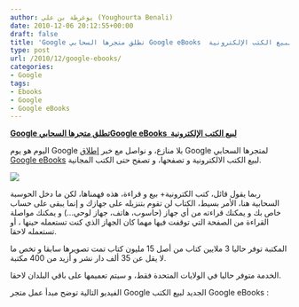 ```yaml
---
author: يوغرطة بن علي (Youghourta Benali)
date: 2010-12-06 20:12:55+00:00
draft: false
title: 'Google تطلق متجرها السحابي Google eBooks  لبيع الكتب الإلكترونية '
type: post
url: /2010/12/google-ebooks/
categories:
- Google
tags:
- Ebooks
- Google
- Google eBooks
---
```


**[Google تطلق متجرها السحابيGoogle eBooks  لبيع الكتب الإلكترونية](https://www.it-scoop.com/2010/12/google-ebooks/)**




اليوم هو يوم Google بلا منازع، و نواصل مع خبر [إطلاق](http://books.google.com/help/ebooks/overview.html) Google لمتجرها السحابي [Google eBooks](http://books.google.com/ebooks) لبيع الكتب الالكترونية و تصفحها، و تصفح حتى الكتب المجانية.




[![](http://books.google.com/intl/fr/googlebooks/images/webstore/promos/20101203/promo_960x220_devices.png)
](https://www.it-scoop.com/2010/12/google-ebooks/)


ربما يقول قائل، كتب الكترونية+ بيع و قراءة، هذه فهمناها، لكن ما دخل الحوسبة السحابية هنا، الأمر بسيط، الكتاب لن تقوم بتنزيله على جهازك و إنما يبقى على حساب خاص بك و يمكنك قراءته من أي جهاز (حاسوب، هاتف، جهاز لوحي...) و يمكنك مواصلة القراءة من الصفحة التي توقفت فيها مهما كان الجهاز الذي كنت تستعمله حينها ، أو تستعمله لاحقا.

المكتبة توفر حاليا 3 ملايين كتاب من أصل 15 مليون كتاب تمت تصويرها سابقا و تخص ما لا يقل عن 35 ألف دار نشر و أزيد من 400 مكتبة.

الخدمة متوفر حاليا في الولايات المتحدة فقط، و سيتم تعميمها على باقي البلدان لاحقا.

الفيديو التالية توضح مبدأ عمل متجر Google الجديد لبيع الكتب Google eBooks :

<!-- more -->



<object classid="clsid:d27cdb6e-ae6d-11cf-96b8-444553540000" width="640" codebase="http://download.macromedia.com/pub/shockwave/cabs/flash/swflash.cab#version=6,0,40,0" height="385"><embed src="http://www.youtube.com/v/ZKEaypYJbb4?fs=1&hl=fr_FR&color1=0x5d1719&color2=0xcd311b" allowscriptaccess="always" height="385" width="640" allowfullscreen="true" type="application/x-shockwave-flash"></embed></object>
